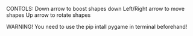 CONTOLS:
Down arrow to boost shapes down
Left/Right arrow to move shapes
Up arrow to rotate shapes

WARNING!
You need to use the pip intall pygame in terminal beforehand!
